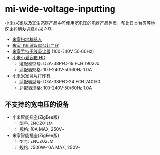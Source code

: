# mi-wide-voltage-inputting
小米/米家以及其生态链产品中可使用宽电压的电器产品列表，帮助日本台湾等地区米粉朋友选择小米产品

* [米家扫地机器人](https://www.mi.com/roomrobot/)
* [米家飞利浦智睿台灯二代](https://www.mi.com/desklamp2/)
* [米家手持无线吸尘器](https://www.mi.com/vacuum-cleaner/) (100-240V 50-60Hz)
* [小米小爱音箱 HD](https://www.mi.com/aispeaker-hd/)
  * 适配器型号: DSA-38PFC-19 FCH 190200
  * 适配器规格: 100-240V-50/60Hz 1.0A
* [小米米家照片打印机](https://www.mi.com/photoprinter/)
  * 适配器型号: DSA-38PFC-24 FCH 240160
  * 适配器规格: 100-240V-50/60Hz 1.0A

## 不支持的宽电压的设备

* 小米智能插座(ZigBee版)
  * 型号: ZNCZ01LM
  * 规格: 10A MAX, 250V~
* 米家智能插座(ZigBee版)
  * 型号: ZNCZ02LM
  * 规格: 2500W-10A MAX, 250V~
